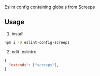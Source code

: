 Eslint config containing globals from Screeps

## Usage

1. install
```bash
npm i -D eslint-config-screeps
```

2. edit .eslintrc
```json
{
  "extends": ["screeps"],
}
```
